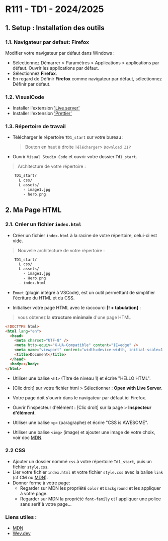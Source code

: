 # R111 - TD1 - 2024/2025

## 1. Setup : Installation des outils

### 1.1. Navigateur par defaut: Firefox

Modifier votre navigateur par défaut dans Windows :

- Sélectionnez Démarrer > Paramètres > Applications > applications par défaut. Ouvrir les applications par défaut.
- Sélectionnez **Firefox**.
- En regard de Définir **Firefox** comme navigateur par défaut, sélectionnez Définir par défaut.

### 1.2. VisualCode

- Installer l'extension ['Live server'](https://marketplace.visualstudio.com/items?itemName=ritwickdey.LiveServer)
- Installer l'extension ['Prettier'](https://marketplace.visualstudio.com/items?itemName=esbenp.prettier-vscode)

### 1.3. Répertoire de travail

- Télécharger le répertoire `TD1_start` sur votre bureau :

  > Bouton en haut à droite `Télécharger`> `Download ZIP`

- Ouvrir `Visual Studio Code` et ouvrir votre dossier `Td1_start`.

> Architecture de votre répertoire :

```bash
    TD1_start/
      L css/
      L assets/
        - image1.jpg
        - hero.png
```

## 2. Ma Page HTML

### 2.1. Créer un fichier `index.html`

- Créer un fichier `index.html` à la racine de votre répertoire, celui-ci est vide.

> Nouvelle architecture de votre répertoire :

```bash
    TD1_start/
      L css/
      L assets/
        - image1.jpg
        - Hero.png
      - index.html
```

- `Emmet` (plugin intégré à VSCode), est un outil permettant de simplifier l'écriture du HTML et du CSS.

- Initialiser votre page HTML avec le raccourci **[! + tabulation]** :

> vous obtenez la **structure minimale** d'une page HTML

```html
<!DOCTYPE html>
<html lang="en">
  <head>
    <meta charset="UTF-8" />
    <meta http-equiv="X-UA-Compatible" content="IE=edge" />
    <meta name="viewport" content="width=device-width, initial-scale=1.0" />
    <title>Document</title>
  </head>
  <body></body>
</html>
```

- Utiliser une balise `<h1>` (Titre de niveau 1) et écrire "HELLO HTML".
- [Clic droit] sur votre fichier html > Sélectionner : **Open with Live Server**.
- Votre page doit s'ouvrir dans le navigateur par défaut ici Firefox.

- Ouvrir l'inspecteur d'élément : [Clic droit] sur la page > **Inspecteur d'élément**.

- Utiliser une balise `<p>` (paragraphe) et écrire "CSS is AWESOME".
- Utiliser une balise `<img>` (image) et ajouter une image de votre choix, voir doc [MDN](https://developer.mozilla.org/fr/docs/Web/HTML/Element/img).

### 2.2 CSS

- Ajouter un dossier nommé `css` à votre répertoire `Td1_start`, puis un fichier `style.css`.
- Lier votre fichier `index.html` et votre fichier `style.css` avec la balise `link` (cf CM ou [MDN](https://developer.mozilla.org/fr/docs/Web/HTML/Element/link)).
- Donner forme à votre page:
  - Regarder sur MDN les propriété `color` et `background` et les appliquer à votre page.
  - Regarder sur MDN la propriété `font-family` et l'appliquer une police sans serif à votre page...

### Liens utiles :

- [MDN](https://developer.mozilla.org/fr/)
- [Wev.dev](https://web.dev/learn/)

